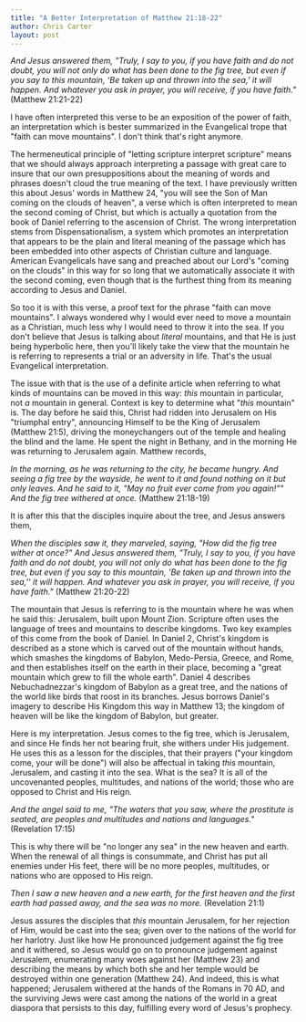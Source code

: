 ```yaml
---
title: "A Better Interpretation of Matthew 21:18-22"
author: Chris Carter
layout: post
---
```


_And Jesus answered them, "Truly, I say to you, if you have faith and do not doubt, you will not only do what has been done to the fig tree, but even if you say to this mountain, ‘Be taken up and thrown into the sea,’ it will happen. And whatever you ask in prayer, you will receive, if you have faith."_ (Matthew 21:21-22)

I have often interpreted this verse to be an exposition of the power of faith, an interpretation which is bester summarized in the Evangelical trope that "faith can move mountains". I don't think that's right anymore.

The hermeneutical principle of "letting scripture interpret scripture" means that we should always approach interpreting a passage with great care to insure that our own presuppositions about the meaning of words and phrases doesn't cloud the true meaning of the text. I have previously written this about Jesus' words in Matthew 24, "you will see the Son of Man coming on the clouds of heaven", a verse which is often interpreted to mean the second coming of Christ, but which is actually a quotation from the book of Daniel referring to the ascension of Christ. The wrong interpretation stems from Dispensationalism, a system which promotes an interpretation that appears to be the plain and literal meaning of the passage which has been embedded into other aspects of Christian culture and language. American Evangelicals have sang and preached about our Lord's "coming on the clouds" in this way for so long that we automatically associate it with the second coming, even though that is the furthest thing from its meaning according to Jesus and Daniel.

So too it is with this verse, a proof text for the phrase "faith can move mountains". I always wondered why I would ever need to move a mountain as a Christian, much less why I would need to throw it into the sea. If you don't believe that Jesus is talking about _literal_ mountains, and that He is just being hyperbolic here, then you'll likely take the view that the mountain he is referring to represents a trial or an adversity in life. That's the usual Evangelical interpretation.

The issue with that is the use of a definite article when referring to what kinds of mountains can be moved in this way: _this_ mountain in particular, not _a_ mountain in general. Context is key to determine what "_this_ mountain" is. The day before he said this, Christ had ridden into Jerusalem on His "triumphal entry", announcing Himself to be the King of Jerusalem (Matthew 21:5), driving the moneychangers out of the temple and healing the blind and the lame. He spent the night in Bethany, and in the morning He was returning to Jerusalem again. Matthew records,

_In the morning, as he was returning to the city, he became hungry. And seeing a fig tree by the wayside, he went to it and found nothing on it but only leaves. And he said to it, "May no fruit ever come from you again!"" And the fig tree withered at once._ (Matthew 21:18-19)

It is after this that the disciples inquire about the tree, and Jesus answers them,

_When the disciples saw it, they marveled, saying, "How did the fig tree wither at once?" And Jesus answered them, "Truly, I say to you, if you have faith and do not doubt, you will not only do what has been done to the fig tree, but even if you say to this mountain, 'Be taken up and thrown into the sea,'' it will happen. And whatever you ask in prayer, you will receive, if you have faith."_ (Matthew 21:20-22)

The mountain that Jesus is referring to is the mountain where he was when he said this: Jerusalem, built upon Mount Zion. Scripture often uses the language of trees and mountains to describe kingdoms. Two key examples of this come from the book of Daniel. In Daniel 2, Christ's kingdom is described as a stone which is carved out of the mountain without hands, which smashes the kingdoms of Babylon, Medo-Persia, Greece, and Rome, and then establishes itself on the earth in their place, becoming a "great mountain which grew to fill the whole earth". Daniel 4 describes Nebuchadnezzar's kingdom of Babylon as a great tree, and the nations of the world like birds that roost in its branches. Jesus borrows Daniel's imagery to describe His Kingdom this way in Matthew 13; the kingdom of heaven will be like the kingdom of Babylon, but greater.

Here is my interpretation. Jesus comes to the fig tree, which is Jerusalem, and since He finds her not bearing fruit, she withers under His judgement. He uses this as a lesson for the disciples, that their prayers ("your kingdom come, your will be done") will also be affectual in taking _this_ mountain, Jerusalem, and casting it into the sea. What is the sea? It is all of the uncovenanted peoples, multitudes, and nations of the world; those who are opposed to Christ and His reign.

_And the angel said to me, "The waters that you saw, where the prostitute is seated, are peoples and multitudes and nations and languages."_ (Revelation 17:15)

This is why there will be "no longer any sea" in the new heaven and earth. When the renewal of all things is consummate, and Christ has put all enemies under His feet, there will be no more peoples, multitudes, or nations who are opposed to His reign.

_Then I saw a new heaven and a new earth, for the first heaven and the first earth had passed away, and the sea was no more._ (Revelation 21:1)

Jesus assures the disciples that _this_ mountain Jerusalem, for her rejection of Him, would be cast into the sea; given over to the nations of the world for her harlotry. Just like how He pronounced judgement against the fig tree and it withered, so Jesus would go on to pronounce judgement against Jerusalem, enumerating many woes against her (Matthew 23) and describing the means by which both she and her temple would be destroyed within one generation (Matthew 24). And indeed, this is what happened; Jerusalem withered at the hands of the Romans in 70 AD, and the surviving Jews were cast among the nations of the world in a great diaspora that persists to this day, fulfilling every word of Jesus's prophecy.
